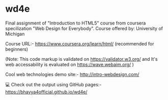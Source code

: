 # wd4e
Final assignment of "Introduction to HTML5" course from coursera specilization "Web Design for Everybody".
Course offered by: University of Michigan

Course URL:- https://www.coursera.org/learn/html/ (recommended for beginners)


(Note: This code markup is validated on https://validator.w3.org/ and It's web accessability is evaluated on https://wave.webaim.org/ )

Cool web technologies demo site:- http://intro-webdesign.com/

💻 Check out the output using GitHub pages:- https://bhavya4official.github.io/wd4e/
